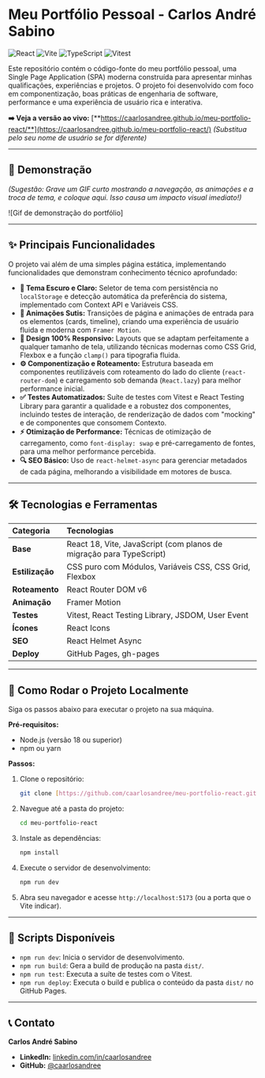 # Meu Portfólio Pessoal - Carlos André Sabino

![React](https://img.shields.io/badge/react-%2320232a.svg?style=for-the-badge&logo=react&logoColor=%2361DAFB)
![Vite](https://img.shields.io/badge/vite-%23646CFF.svg?style=for-the-badge&logo=vite&logoColor=white)
![TypeScript](https://img.shields.io/badge/typescript-%23007ACC.svg?style=for-the-badge&logo=typescript&logoColor=white)
![Vitest](https://img.shields.io/badge/vitest-%236E9F18.svg?style=for-the-badge&logo=vitest&logoColor=white)

Este repositório contém o código-fonte do meu portfólio pessoal, uma Single Page Application (SPA) moderna construída para apresentar minhas qualificações, experiências e projetos. O projeto foi desenvolvido com foco em componentização, boas práticas de engenharia de software, performance e uma experiência de usuário rica e interativa.

**➡️ Veja a versão ao vivo:** [**https://caarlosandree.github.io/meu-portfolio-react/**](https://caarlosandree.github.io/meu-portfolio-react/)
*(Substitua pelo seu nome de usuário se for diferente)*

---

## 📸 Demonstração

*(Sugestão: Grave um GIF curto mostrando a navegação, as animações e a troca de tema, e coloque aqui. Isso causa um impacto visual imediato!)*

![Gif de demonstração do portfólio]

---

## ✨ Principais Funcionalidades

O projeto vai além de uma simples página estática, implementando funcionalidades que demonstram conhecimento técnico aprofundado:

* **🎨 Tema Escuro e Claro:** Seletor de tema com persistência no `localStorage` e detecção automática da preferência do sistema, implementado com Context API e Variáveis CSS.
* **🚀 Animações Sutis:** Transições de página e animações de entrada para os elementos (cards, timeline), criando uma experiência de usuário fluida e moderna com `Framer Motion`.
* **📱 Design 100% Responsivo:** Layouts que se adaptam perfeitamente a qualquer tamanho de tela, utilizando técnicas modernas como CSS Grid, Flexbox e a função `clamp()` para tipografia fluida.
* **⚙️ Componentização e Roteamento:** Estrutura baseada em componentes reutilizáveis com roteamento do lado do cliente (`react-router-dom`) e carregamento sob demanda (`React.lazy`) para melhor performance inicial.
* **✅ Testes Automatizados:** Suíte de testes com Vitest e React Testing Library para garantir a qualidade e a robustez dos componentes, incluindo testes de interação, de renderização de dados com "mocking" e de componentes que consomem Contexto.
* **⚡ Otimização de Performance:** Técnicas de otimização de carregamento, como `font-display: swap` e pré-carregamento de fontes, para uma melhor performance percebida.
* **🔍 SEO Básico:** Uso de `react-helmet-async` para gerenciar metadados de cada página, melhorando a visibilidade em motores de busca.

---

## 🛠️ Tecnologias e Ferramentas

| Categoria | Tecnologias |
| :--- | :--- |
| **Base** | React 18, Vite, JavaScript (com planos de migração para TypeScript) |
| **Estilização** | CSS puro com Módulos, Variáveis CSS, CSS Grid, Flexbox |
| **Roteamento** | React Router DOM v6 |
| **Animação** | Framer Motion |
| **Testes** | Vitest, React Testing Library, JSDOM, User Event |
| **Ícones** | React Icons |
| **SEO** | React Helmet Async |
| **Deploy** | GitHub Pages, gh-pages |

---

## 🚀 Como Rodar o Projeto Localmente

Siga os passos abaixo para executar o projeto na sua máquina.

**Pré-requisitos:**
* Node.js (versão 18 ou superior)
* npm ou yarn

**Passos:**
1.  Clone o repositório:
    ```bash
    git clone [https://github.com/caarlosandree/meu-portfolio-react.git](https://github.com/caarlosandree/meu-portfolio-react.git)
    ```
2.  Navegue até a pasta do projeto:
    ```bash
    cd meu-portfolio-react
    ```
3.  Instale as dependências:
    ```bash
    npm install
    ```
4.  Execute o servidor de desenvolvimento:
    ```bash
    npm run dev
    ```
5.  Abra seu navegador e acesse `http://localhost:5173` (ou a porta que o Vite indicar).

---

## 📜 Scripts Disponíveis

* `npm run dev`: Inicia o servidor de desenvolvimento.
* `npm run build`: Gera a build de produção na pasta `dist/`.
* `npm run test`: Executa a suíte de testes com o Vitest.
* `npm run deploy`: Executa o build e publica o conteúdo da pasta `dist/` no GitHub Pages.

---

## 📞 Contato

**Carlos André Sabino**

* **LinkedIn:** [linkedin.com/in/caarlosandree](https://linkedin.com/in/caarlosandree)
* **GitHub:** [@caarlosandree](https://github.com/caarlosandree)
